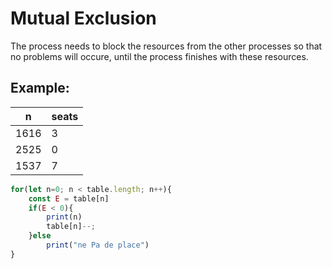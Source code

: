 # Mutual Exclusion
The process needs to block the resources from the other processes so that no problems will occure, until the process finishes with these resources.


## Example:
| n    | seats |
| ---- | ----- |
| 1616 | 3     |
| 2525 | 0     |
| 1537 | 7     |
```js
for(let n=0; n < table.length; n++){
	const E = table[n]
	if(E < 0){
		print(n)
		table[n]--;	
	}else
		print("ne Pa de place")
}
```


